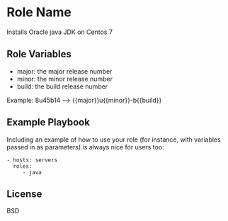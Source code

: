 Role Name
=========

Installs Oracle java JDK on Centos 7

Role Variables
--------------

- major: the major release number
- minor: the minor release number
- build: the build release number

Example:
8u45b14 --> {{major}}u{{minor}}-b{{build}}


Example Playbook
----------------

Including an example of how to use your role (for instance, with variables passed in as parameters) is always nice for users too:

    - hosts: servers
      roles:
         - java

License
-------

BSD
